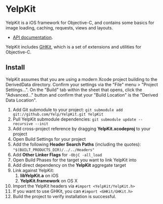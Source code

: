 YelpKit
========

YelpKit is a iOS framework for Objective-C, and contains some basics for image loading, caching, requests, views and layouts.

- [API documentation](http://yelp.github.com/YelpKit/).

YelpKit includes [GHKit](http://github.com/gabriel/gh-kit), which is a set of extensions and utilities for Objective-C.

Install
-------

YelpKit assumes that you are using a modern Xcode project building to the DerivedData directory. Confirm your settings
via the "File" menu > "Project Settings...". On the "Build" tab within the sheet that opens, click the "Advanced..."
button and confirm that your "Build Location" is the "Derived Data Location".

1. Add Git submodule to your project: `git submodule add git://github.com/Yelp/YelpKit.git YelpKit`
1. Pull YelpKit submodule dependencies: `git submodule update --recursive --init`
1. Add cross-project reference by dragging **YelpKit.xcodeproj** to your project
1. Open Build Settings for your project
1. Add the following **Header Search Paths** (including the quotes): `"$(BUILT_PRODUCTS_DIR)/../../Headers"`
1. Add **Other Linker Flags** for `-ObjC -all_load`
1. Open Build Phases for the target you want to link YelpKit into
1. Add direct dependency on the **YelpKit** aggregate target
1. Link against YelpKit:
    1. **libYelpKit.a** on iOS
    1. **YelpKit.framework** on OS X
1. Import the YelpKit headers via `#import <YelpKit/YelpKit.h>`
1. If you want to use GHKit, you can `#import <GHKit/GHKit.h>`
1. Build the project to verify installation is successful.

